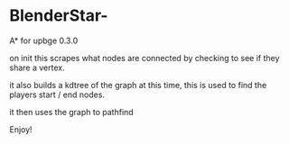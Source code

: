 # BlenderStar-
A* for upbge 0.3.0

on init this scrapes what nodes are connected by checking to see if they share a vertex.

it also builds a kdtree of the graph at this time,
this is used to find the players start / end nodes.


it then uses the graph to pathfind

Enjoy!
